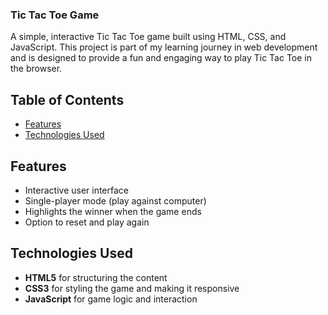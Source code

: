 ### Tic Tac Toe Game

A simple, interactive Tic Tac Toe game built using HTML, CSS, and JavaScript. This project is part of my learning journey in web development and is designed to provide a fun and engaging way to play Tic Tac Toe in the browser.

## Table of Contents

- [Features](#features)
- [Technologies Used](#technologies-used)
  
## Features

- Interactive user interface
- Single-player mode (play against computer)
- Highlights the winner when the game ends
- Option to reset and play again

## Technologies Used

- **HTML5** for structuring the content
- **CSS3** for styling the game and making it responsive
- **JavaScript** for game logic and interaction
